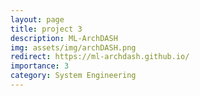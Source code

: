 ```yaml
---
layout: page
title: project 3
description: ML-ArchDASH
img: assets/img/archDASH.png
redirect: https://ml-archdash.github.io/
importance: 3
category: System Engineering
---
```


